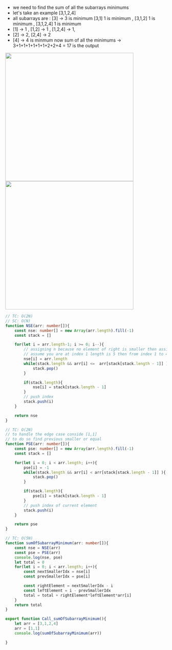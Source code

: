 - we need to find the sum of all the subarrays minimums
- let's take an example [3,1,2,4]
- all subarrays are : [3] -> 3 is minimum [3,1] 1 is minimum , [3,1,2] 1 is minimum , [3,1,2,4] 1 is minimum
- [1] -> 1 , [1,2] -> 1 , [1,2,4] -> 1,
- [2] -> 2, [2,4] -> 2
- [4] -> 4 is minmum now sum of all the minimums -> 3+1+1+1+1+1+1+2+2+4 = 17 is the output

<img src="https://github.com/user-attachments/assets/e53814e7-23a4-4ed4-abfd-0e6508fba339" width=400 height=400>

<img src="https://github.com/user-attachments/assets/24850b88-f035-46af-b313-b8220c7c8907" width=400 height=400>

```ts
// TC: O(2N)
// SC: O(N)
function NSE(arr: number[]){
    const nse: number[] = new Array(arr.length).fill(-1)
    const stack = []

    for(let i = arr.length-1; i >= 0; i--){
        // assigning n because no element of right is smaller then assign the last index current element is the smallest of all the right
        // assume you are at index 1 length is 5 then from index 1 to 4 there will be 4 elements , to get the correct count , since we kept n, thus n-1 <=> 5-1 = 4
        nse[i] = arr.length
        while(stack.length && arr[i] <=  arr[stack[stack.length - 1]] ){
            stack.pop()
        }

        if(stack.length){
            nse[i] = stack[stack.length - 1]
        }
        // push index
        stack.push(i)
    }

    return nse
}

// TC: O(2N)
// to handle the edge case conside [1,1]
// to do so find previous smaller or equal
function PSE(arr: number[]){
    const pse: number[] = new Array(arr.length).fill(-1)
    const stack = []

    for(let i = 0; i < arr.length; i++){
        pse[i] = -1
        while(stack.length && arr[i] < arr[stack[stack.length - 1]] ){
            stack.pop()
        }

        if(stack.length){
            pse[i] = stack[stack.length - 1]
        }
        // push index of current element
        stack.push(i)
    }

    return pse
}

// TC: O(5N)
function sumOfSubarrayMinimum(arr: number[]){
    const nse = NSE(arr)
    const pse = PSE(arr)
    console.log(nse, pse)
    let total = 0
    for(let i = 0; i < arr.length; i++){
        const nextSmallerIdx = nse[i]
        const prevSmallerIdx = pse[i]

        const rightElement = nextSmallerIdx - i
        const leftElement = i - prevSmallerIdx
        total = total + rightElement*leftElement*arr[i] 
    }
    return total
}

export function Call_sumOfSubarrayMinimum(){
    let arr = [3,1,2,4]
    arr = [1,1]
    console.log(sumOfSubarrayMinimum(arr))

}

```
